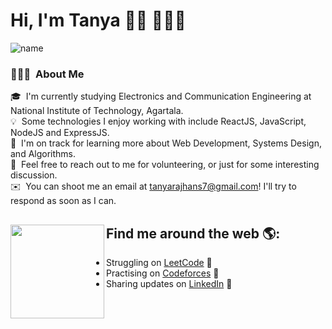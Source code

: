 # Hi, I'm Tanya 👋🏾 👩🏾‍💻

![name](https://user-images.githubusercontent.com/61904667/108188099-31f0c480-7135-11eb-9178-15b50c3e4529.jpg)


### 👨🏻‍💻 &nbsp;About Me


🎓 &nbsp;I'm currently studying Electronics and Communication Engineering at National Institute of Technology, Agartala.\
💡 &nbsp;Some technologies I enjoy working with include ReactJS, JavaScript, NodeJS and ExpressJS.\
🌱 &nbsp;I'm on track for learning more about Web Development, Systems Design, and Algorithms.\
💬 &nbsp;Feel free to reach out to me for volunteering, or just for some interesting discussion.\
✉️ &nbsp;You can shoot me an email at tanyarajhans7@gmail.com! I'll try to respond as soon as I can.



## Find me around the web 🌎: <a href="https://www.linkedin.com/in/tanyarajhans/"><img align="left" width="150" height="150" src="https://github.com/M0nica/M0nica/blob/main/octomonica/m0nica-octocat-rotating.gif?raw=true"></a>
- Struggling on <a href="https://www.leetcode.com/tanyarajhans/">LeetCode</a> 💼
- Practising on <a href="https://www.codeforces.com/profile/tanyarajhans7/">Codeforces</a> 💼
- Sharing updates on <a href="https://www.linkedin.com/in/tanyarajhans/">LinkedIn</a> 💼
